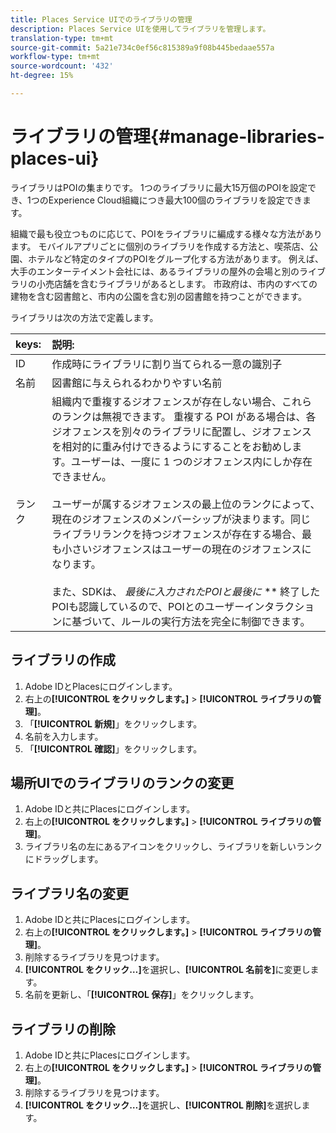 ```yaml
---
title: Places Service UIでのライブラリの管理
description: Places Service UIを使用してライブラリを管理します。
translation-type: tm+mt
source-git-commit: 5a21e734c0ef56c815389a9f08b445bedaae557a
workflow-type: tm+mt
source-wordcount: '432'
ht-degree: 15%

---
```



# ライブラリの管理{#manage-libraries-places-ui}

ライブラリはPOIの集まりです。 1つのライブラリに最大15万個のPOIを設定でき、1つのExperience Cloud組織につき最大100個のライブラリを設定できます。

組織で最も役立つものに応じて、POIをライブラリに編成する様々な方法があります。 モバイルアプリごとに個別のライブラリを作成する方法と、喫茶店、公園、ホテルなど特定のタイプのPOIをグループ化する方法があります。 例えば、大手のエンターテイメント会社には、あるライブラリの屋外の会場と別のライブラリの小売店舗を含むライブラリがあるとします。 市政府は、市内のすべての建物を含む図書館と、市内の公園を含む別の図書館を持つことができます。

ライブラリは次の方法で定義します。

| keys: | 説明: |
| :--- | :--- |
| ID | 作成時にライブラリに割り当てられる一意の識別子 |
| 名前 | 図書館に与えられるわかりやすい名前 |
| ランク | 組織内で重複するジオフェンスが存在しない場合、これらのランクは無視できます。 重複する POI がある場合は、各ジオフェンスを別々のライブラリに配置し、ジオフェンスを相対的に重み付けできるようにすることをお勧めします。ユーザーは、一度に 1 つのジオフェンス内にしか存在できません。<br><br>ユーザーが属するジオフェンスの最上位のランクによって、現在のジオフェンスのメンバーシップが決まります。同じライブラリランクを持つジオフェンスが存在する場合、最も小さいジオフェンスはユーザーの現在のジオフェンスになります。 <br><br>また、SDKは、 *最後に入力されたPOIと最後に*  ** 終了したPOIも認識しているので、POIとのユーザーインタラクションに基づいて、ルールの実行方法を完全に制御できます。 |

## ライブラリの作成

1. Adobe IDとPlacesにログインします。
1. 右上の&#x200B;**[!UICONTROL をクリックします。]** > **[!UICONTROL ライブラリの管理]**。
1. 「**[!UICONTROL 新規]**」をクリックします。
1. 名前を入力します。
1. 「**[!UICONTROL 確認]**」をクリックします。

## 場所UIでのライブラリのランクの変更

1. Adobe IDと共にPlacesにログインします。
1. 右上の&#x200B;**[!UICONTROL をクリックします。]** > **[!UICONTROL ライブラリの管理]**。
1. ライブラリ名の左にあるアイコンをクリックし、ライブラリを新しいランクにドラッグします。

## ライブラリ名の変更

1. Adobe IDと共にPlacesにログインします。
1. 右上の&#x200B;**[!UICONTROL をクリックします。]** > **[!UICONTROL ライブラリの管理]**。
1. 削除するライブラリを見つけます。
1. **[!UICONTROL をクリック…]**&#x200B;を選択し、**[!UICONTROL 名前を]**&#x200B;に変更します。
1. 名前を更新し、「**[!UICONTROL 保存]**」をクリックします。

## ライブラリの削除

1. Adobe IDと共にPlacesにログインします。
1. 右上の&#x200B;**[!UICONTROL をクリックします。]** > **[!UICONTROL ライブラリの管理]**。
1. 削除するライブラリを見つけます。
1. **[!UICONTROL をクリック…]**&#x200B;を選択し、**[!UICONTROL 削除]**&#x200B;を選択します。

